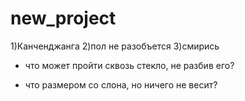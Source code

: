 # new_project
1)Канченджанга
2)пол не разобъется
3)смирись
- что может пройти сквозь стекло, не разбив его?

- что размером со слона, но ничего не весит?
